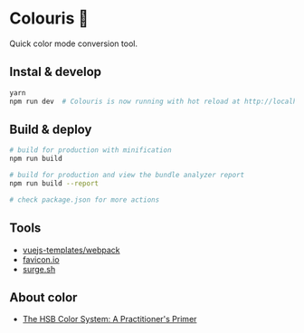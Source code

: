 # Colouris 🎨
Quick color mode conversion tool.


## Instal & develop
``` bash
yarn
npm run dev  # Colouris is now running with hot reload at http://localhost:8080
```


## Build & deploy
``` bash
# build for production with minification
npm run build

# build for production and view the bundle analyzer report
npm run build --report

# check package.json for more actions
```


## Tools
- [vuejs-templates/webpack](https://github.com/vuejs-templates/webpack)
- [favicon.io](https://favicon.io/emoji-favicons/)
- [surge.sh](http://surge.sh/)


## About color
- [The HSB Color System: A Practitioner's Primer](https://learnui.design/blog/the-hsb-color-system-practicioners-primer.html)
